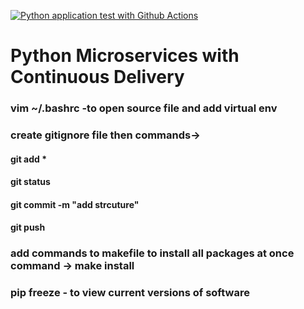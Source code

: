 [![Python application test with Github Actions](https://github.com/priyankak17/python-microservices-/actions/workflows/devops.yml/badge.svg)](https://github.com/priyankak17/python-microservices-/actions/workflows/devops.yml)

# Python Microservices with Continuous Delivery

### vim ~/.bashrc  -to open source file and add virtual env
### create gitignore file then commands->
#### git add *
#### git status
#### git commit -m "add strcuture"
#### git push
### add commands to makefile to install all packages at once  command -> make install
### pip freeze - to view current versions of software
